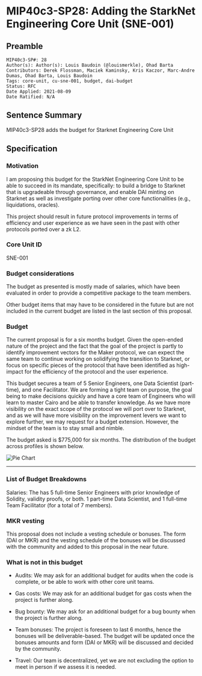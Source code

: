 # MIP40c3-SP28: Adding the StarkNet Engineering Core Unit (SNE-001)

## Preamble

```
MIP40c3-SP#: 28
Author(s): Author(s): Louis Baudoin (@louismerkle), Ohad Barta
Contributors: Derek Flossman, Maciek Kaminsky, Kris Kaczor, Marc-Andre Dumas, Ohad Barta, Louis Baudoin
Tags: core-unit, cu-sne-001, budget, dai-budget
Status: RFC
Date Applied: 2021-08-09
Date Ratified: N/A
```

## Sentence Summary

MIP40c3-SP28 adds the budget for Starknet Engineering Core Unit

## Specification

### Motivation

I am proposing this budget for the StarkNet Engineering Core Unit to be able to succeed in its mandate, specifically: to build a bridge to Starknet that is upgradeable through governance, and enable DAI minting on Starknet as well as investigate porting over other core functionalities (e.g., liquidations, oracles).

This project should result in future protocol improvements in terms of efficiency and user experience as we have seen in the past with other protocols ported over a zk L2.

### Core Unit ID

SNE-001

### Budget considerations

The budget as presented is mostly made of salaries, which have been evaluated in order to provide a competitive package to the team members.

Other budget items that may have to be considered in the future but are not included in the current budget are listed in the last section of this proposal.

### Budget

The current proposal is for a six months budget. Given the open-ended nature of the project and the fact that the goal of the project is partly to identify improvement vectors for the Maker protocol, we can expect the same team to continue working on solidifying the transition to Starknet, or focus on specific pieces of the protocol that have been identified as high-impact for the efficiency of the protocol and the user experience.

This budget secures a team of 5 Senior Engineers, one Data Scientist (part-time), and one Facilitator. We are forming a tight team on purpose, the goal being to make decisions quickly and have a core team of Engineers who will learn to master Cairo and be able to transfer knowledge. As we have more visibility on the exact scope of the protocol we will port over to Starknet, and as we will have more visibility on the improvement levers we want to explore further, we may request for a budget extension. However, the mindset of the team is to stay small and nimble.

The budget asked is $775,000 for six months. The distribution of the budget across profiles is shown below.

![Pie Chart](https://github.com/makerdao/mips/blob/master/MIP40/MIP40c3-Subproposals/supporting_materials/MIP40c3-SP28/pie-chart.png)

---

### List of Budget Breakdowns

Salaries: The has 5 full-time Senior Engineers with prior knowledge of Solidity, validity proofs, or both. 1 part-time Data Scientist, and 1 full-time Team Facilitator (for a total of 7 members).

### MKR vesting

This proposal does not include a vesting schedule or bonuses. The form (DAI or MKR) and the vesting schedule of the bonuses will be discussed with the community and added to this proposal in the near future.

### What is not in this budget

* Audits: We may ask for an additional budget for audits when the code is complete, or be able to work with other core unit teams.
* Gas costs: We may ask for an additional budget for gas costs when the project is further along.
* Bug bounty: We may ask for an additional budget for a bug bounty when the project is further along.

* Team bonuses: The project is foreseen to last 6 months, hence the bonuses will be deliverable-based. The budget will be updated once the bonuses amounts and form (DAI or MKR) will be discussed and decided by the community.
* Travel: Our team is decentralized, yet we are not excluding the option to meet in person if we assess it is needed.
